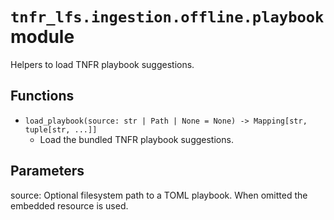 # `tnfr_lfs.ingestion.offline.playbook` module
Helpers to load TNFR playbook suggestions.

## Functions
- `load_playbook(source: str | Path | None = None) -> Mapping[str, tuple[str, ...]]`
  - Load the bundled TNFR playbook suggestions.

Parameters
----------
source:
    Optional filesystem path to a TOML playbook. When omitted the embedded
    resource is used.

